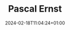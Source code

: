 ---
title: "Pascal Ernst"
date: 2024-02-18T11:04:24+01:00
draft: false
image: "img/default.jpg"
description: "Thesis Student: Optical flow for velocity estimation using event cameras"
weight: 4
---